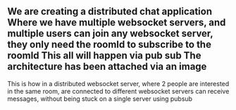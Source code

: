 We are creating a distributed chat application
Where we have multiple websocket servers, and multiple users can join any websocket server, they only need the roomId to subscribe to the roomId
This all will happen via pub sub 
The architecture has been attached via an image 
---
This is how in a distributed websocket server, where 2 people are interested in the same room, are connected to different websocket servers can receive messages, without being stuck on a single server using pubsub